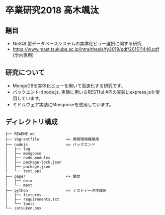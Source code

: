 # 卒業研究2018 高木颯汰
## 題目
- NoSQL型データベースシステムの実体化ビュー選択に関する研究
- https://www.mast.tsukuba.ac.jp/intra/thesis/fy2019/pdf/201511446.pdf (学内専用)

## 研究について
- MongoDBを実体化ビューを用いて高速化する研究です。
- バックエンドはnode.js, 実験に用いるRESTful APIの実装にexpress.jsを使用しています。
- ミドルウェア実装にMongooseを使用しています。

## ディレクトリ構成
```
├── README.md
├── Vagrantfile            <= 開発環境構築用
├── nodejs                 <= バックエンド
│   ├── log
│   ├── mongoose
│   ├── node_modules
│   ├── package-lock.json
│   ├── package.json
│   └── test_api
├── paper                  <= 論文
│   ├── deim
│   └── mast
├── python                 <= テストデータ作成用
│   ├── fixtures
│   ├── requirements.txt
│   └── tools
└── sotsuken.box
```
